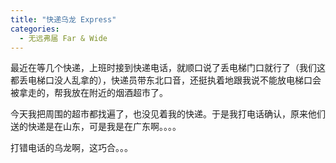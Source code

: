 ```yaml
---
title: "快递乌龙 Express"
categories:
  - 无远弗届 Far & Wide
---
```


最近在等几个快递，上班时接到快递电话，就顺口说了丢电梯门口就行了（我们这都丢电梯口没人乱拿的），快递员带东北口音，还挺执着地跟我说不能放电梯口会被拿走的，帮我放在附近的烟酒超市了。

今天我把周围的超市都找遍了，也没见着我的快递。于是我打电话确认，原来他们送的快递是在山东，可是我是在广东啊。。。。

打错电话的乌龙啊，这巧合。。。
